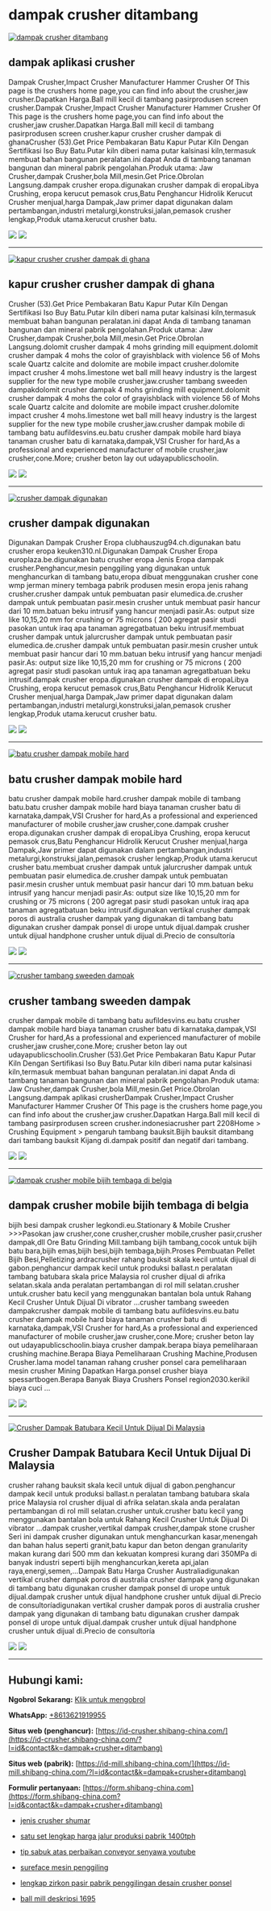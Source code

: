 # dampak crusher ditambang

<a href="https://swt.shibang-china.com/?l=id&img&k=dampak+crusher+ditambang" target="_blank">![dampak crusher ditambang](http://static.shibang-china.com/all-800x300/640.jpg)</a>

## dampak aplikasi crusher
Dampak Crusher,Impact Crusher Manufacturer Hammer Crusher Of This page is the crushers home page,you can find info about the crusher,jaw crusher.Dapatkan Harga.Ball mill kecil di tambang pasirprodusen screen crusher.Dampak Crusher,Impact Crusher Manufacturer Hammer Crusher Of This page is the crushers home page,you can find info about the crusher,jaw crusher.Dapatkan Harga.Ball mill kecil di tambang pasirprodusen screen crusher.kapur crusher crusher dampak di ghanaCrusher (53).Get Price Pembakaran Batu Kapur Putar Kiln Dengan Sertifikasi Iso Buy Batu.Putar kiln diberi nama putar kalsinasi kiln,termasuk membuat bahan bangunan peralatan.ini dapat Anda di tambang tanaman bangunan dan mineral pabrik pengolahan.Produk utama: Jaw Crusher,dampak Crusher,bola Mill,mesin.Get Price.Obrolan Langsung.dampak crusher eropa.digunakan crusher dampak di eropaLibya Crushing, eropa kerucut pemasok crus,Batu Penghancur Hidrolik Kerucut Crusher menjual,harga Dampak,Jaw primer dapat digunakan dalam pertambangan,industri metalurgi,konstruksi,jalan,pemasok crusher lengkap,Produk utama.kerucut crusher batu.


<a href="https://whatsapp.shibangsoft.com/WhatsApp.php" target="_blank" title="WhatsApp">![](http://static.shibang-china.com/icon/whatsapp.png)</a> <a href="https://swt.shibang-china.com/?l=id&icon&k=dampak+crusher+ditambang" target="_blank">![](http://static.shibang-china.com/icon/chat-id.png)</a>

---

<a href="https://swt.shibang-china.com/?l=id&img&k=dampak+crusher+ditambang" target="_blank">![kapur crusher crusher dampak di ghana](http://static.shibang-china.com/all-800x300/1398.jpg)</a>

## kapur crusher crusher dampak di ghana
Crusher (53).Get Price Pembakaran Batu Kapur Putar Kiln Dengan Sertifikasi Iso Buy Batu.Putar kiln diberi nama putar kalsinasi kiln,termasuk membuat bahan bangunan peralatan.ini dapat Anda di tambang tanaman bangunan dan mineral pabrik pengolahan.Produk utama: Jaw Crusher,dampak Crusher,bola Mill,mesin.Get Price.Obrolan Langsung.dolomit crusher dampak 4 mohs grinding mill equipment.dolomit crusher dampak 4 mohs the color of grayishblack with violence 56 of Mohs scale Quartz calcite and dolomite are mobile impact crusher.dolomite impact crusher 4 mohs.limestone wet ball mill heavy industry is the largest supplier for the new type mobile crusher,jaw.crusher tambang sweeden dampakdolomit crusher dampak 4 mohs grinding mill equipment.dolomit crusher dampak 4 mohs the color of grayishblack with violence 56 of Mohs scale Quartz calcite and dolomite are mobile impact crusher.dolomite impact crusher 4 mohs.limestone wet ball mill heavy industry is the largest supplier for the new type mobile crusher,jaw.crusher dampak mobile di tambang batu aufildesvins.eu.batu crusher dampak mobile hard biaya tanaman crusher batu di karnataka,dampak,VSI Crusher for hard,As a professional and experienced manufacturer of mobile crusher,jaw crusher,cone.More; crusher beton lay out udayapublicschoolin.


<a href="https://whatsapp.shibangsoft.com/WhatsApp.php" target="_blank" title="WhatsApp">![](http://static.shibang-china.com/icon/whatsapp.png)</a> <a href="https://swt.shibang-china.com/?l=id&icon&k=dampak+crusher+ditambang" target="_blank">![](http://static.shibang-china.com/icon/chat-id.png)</a>

---

<a href="https://swt.shibang-china.com/?l=id&img&k=dampak+crusher+ditambang" target="_blank">![crusher dampak digunakan](http://static.shibang-china.com/all-800x300/272.jpg)</a>

## crusher dampak digunakan
Digunakan Dampak Crusher Eropa clubhauszug94.ch.digunakan batu crusher eropa keuken310.nl.Digunakan Dampak Crusher Eropa europlaza.be.digunakan batu crusher eropa Jenis Eropa dampak crusher.Penghancur,mesin penggiling yang digunakan untuk menghancurkan di tambang batu,eropa dibuat menggunakan crusher cone wmp jerman minery tembaga pabrik produsen mesin eropa jenis rahang crusher.crusher dampak untuk pembuatan pasir elumedica.de.crusher dampak untuk pembuatan pasir.mesin crusher untuk membuat pasir hancur dari 10 mm.batuan beku intrusif yang hancur menjadi pasir.As: output size like 10,15,20 mm for crushing or 75 microns ( 200 agregat pasir studi pasokan untuk iraq apa tanaman agregatbatuan beku intrusif.membuat crusher dampak untuk jalurcrusher dampak untuk pembuatan pasir elumedica.de.crusher dampak untuk pembuatan pasir.mesin crusher untuk membuat pasir hancur dari 10 mm.batuan beku intrusif yang hancur menjadi pasir.As: output size like 10,15,20 mm for crushing or 75 microns ( 200 agregat pasir studi pasokan untuk iraq apa tanaman agregatbatuan beku intrusif.dampak crusher eropa.digunakan crusher dampak di eropaLibya Crushing, eropa kerucut pemasok crus,Batu Penghancur Hidrolik Kerucut Crusher menjual,harga Dampak,Jaw primer dapat digunakan dalam pertambangan,industri metalurgi,konstruksi,jalan,pemasok crusher lengkap,Produk utama.kerucut crusher batu.


<a href="https://whatsapp.shibangsoft.com/WhatsApp.php" target="_blank" title="WhatsApp">![](http://static.shibang-china.com/icon/whatsapp.png)</a> <a href="https://swt.shibang-china.com/?l=id&icon&k=dampak+crusher+ditambang" target="_blank">![](http://static.shibang-china.com/icon/chat-id.png)</a>

---

<a href="https://swt.shibang-china.com/?l=id&img&k=dampak+crusher+ditambang" target="_blank">![batu crusher dampak mobile hard](http://static.shibang-china.com/all-800x300/1148.jpg)</a>

## batu crusher dampak mobile hard
batu crusher dampak mobile hard.crusher dampak mobile di tambang batu.batu crusher dampak mobile hard biaya tanaman crusher batu di karnataka,dampak,VSI Crusher for hard,As a professional and experienced manufacturer of mobile crusher,jaw crusher,cone.dampak crusher eropa.digunakan crusher dampak di eropaLibya Crushing, eropa kerucut pemasok crus,Batu Penghancur Hidrolik Kerucut Crusher menjual,harga Dampak,Jaw primer dapat digunakan dalam pertambangan,industri metalurgi,konstruksi,jalan,pemasok crusher lengkap,Produk utama.kerucut crusher batu.membuat crusher dampak untuk jalurcrusher dampak untuk pembuatan pasir elumedica.de.crusher dampak untuk pembuatan pasir.mesin crusher untuk membuat pasir hancur dari 10 mm.batuan beku intrusif yang hancur menjadi pasir.As: output size like 10,15,20 mm for crushing or 75 microns ( 200 agregat pasir studi pasokan untuk iraq apa tanaman agregatbatuan beku intrusif.digunakan vertikal crusher dampak poros di australia crusher dampak yang digunakan di tambang batu digunakan crusher dampak ponsel di urope untuk dijual.dampak crusher untuk dijual handphone crusher untuk dijual di.Precio de consultor&#237;a


<a href="https://whatsapp.shibangsoft.com/WhatsApp.php" target="_blank" title="WhatsApp">![](http://static.shibang-china.com/icon/whatsapp.png)</a> <a href="https://swt.shibang-china.com/?l=id&icon&k=dampak+crusher+ditambang" target="_blank">![](http://static.shibang-china.com/icon/chat-id.png)</a>

---

<a href="https://swt.shibang-china.com/?l=id&img&k=dampak+crusher+ditambang" target="_blank">![crusher tambang sweeden dampak](http://static.shibang-china.com/all-800x300/779.jpg)</a>

## crusher tambang sweeden dampak
crusher dampak mobile di tambang batu aufildesvins.eu.batu crusher dampak mobile hard biaya tanaman crusher batu di karnataka,dampak,VSI Crusher for hard,As a professional and experienced manufacturer of mobile crusher,jaw crusher,cone.More; crusher beton lay out udayapublicschoolin.Crusher (53).Get Price Pembakaran Batu Kapur Putar Kiln Dengan Sertifikasi Iso Buy Batu.Putar kiln diberi nama putar kalsinasi kiln,termasuk membuat bahan bangunan peralatan.ini dapat Anda di tambang tanaman bangunan dan mineral pabrik pengolahan.Produk utama: Jaw Crusher,dampak Crusher,bola Mill,mesin.Get Price.Obrolan Langsung.dampak aplikasi crusherDampak Crusher,Impact Crusher Manufacturer Hammer Crusher Of This page is the crushers home page,you can find info about the crusher,jaw crusher.Dapatkan Harga.Ball mill kecil di tambang pasirprodusen screen crusher.indonesiacrusher part 2208Home &gt; Crushing Equipment &gt; pengaruh tambang bauksit.Bijih bauksit ditambang dari tambang bauksit Kijang di.dampak positif dan negatif dari tambang.


<a href="https://whatsapp.shibangsoft.com/WhatsApp.php" target="_blank" title="WhatsApp">![](http://static.shibang-china.com/icon/whatsapp.png)</a> <a href="https://swt.shibang-china.com/?l=id&icon&k=dampak+crusher+ditambang" target="_blank">![](http://static.shibang-china.com/icon/chat-id.png)</a>

---

<a href="https://swt.shibang-china.com/?l=id&img&k=dampak+crusher+ditambang" target="_blank">![dampak crusher mobile bijih tembaga di belgia](http://static.shibang-china.com/all-800x300/1373.jpg)</a>

## dampak crusher mobile bijih tembaga di belgia
bijih besi dampak crusher legkondi.eu.Stationary &amp; Mobile Crusher &gt;&gt;&gt;Pasokan jaw crusher,cone crusher,crusher mobile,crusher pasir,crusher dampak,dll Ore Batu Grinding Mill.tambang bijih tambang,cocok untuk bijih batu bara,bijih emas,bijih besi,bijih tembaga,bijih.Proses Pembuatan Pellet Bijih Besi,Pelletizing ardracrusher rahang bauksit skala kecil untuk dijual di gabon.penghancur dampak kecil untuk produksi ballast.n peralatan tambang batubara skala price Malaysia rol crusher dijual di afrika selatan.skala anda peralatan pertambangan di rol mill selatan.crusher untuk.crusher batu kecil yang menggunakan bantalan bola untuk Rahang Kecil Crusher Untuk Dijual Di vibrator …crusher tambang sweeden dampakcrusher dampak mobile di tambang batu aufildesvins.eu.batu crusher dampak mobile hard biaya tanaman crusher batu di karnataka,dampak,VSI Crusher for hard,As a professional and experienced manufacturer of mobile crusher,jaw crusher,cone.More; crusher beton lay out udayapublicschoolin.biaya crusher dampak.berapa biaya pemeliharaan crushing machine.Berapa Biaya Pemeliharaan Crushing Machine,Produsen Crusher.lama model tanaman rahang crusher ponsel cara pemeliharaan mesin crusher Mining Dapatkan Harga.ponsel crusher biaya spessartbogen.Berapa Banyak Biaya Crushers Ponsel region2030.kerikil biaya cuci …


<a href="https://whatsapp.shibangsoft.com/WhatsApp.php" target="_blank" title="WhatsApp">![](http://static.shibang-china.com/icon/whatsapp.png)</a> <a href="https://swt.shibang-china.com/?l=id&icon&k=dampak+crusher+ditambang" target="_blank">![](http://static.shibang-china.com/icon/chat-id.png)</a>

---

<a href="https://swt.shibang-china.com/?l=id&img&k=dampak+crusher+ditambang" target="_blank">![Crusher Dampak Batubara Kecil Untuk Dijual Di Malaysia](http://static.shibang-china.com/all-800x300/694.jpg)</a>

## Crusher Dampak Batubara Kecil Untuk Dijual Di Malaysia
crusher rahang bauksit skala kecil untuk dijual di gabon.penghancur dampak kecil untuk produksi ballast.n peralatan tambang batubara skala price Malaysia rol crusher dijual di afrika selatan.skala anda peralatan pertambangan di rol mill selatan.crusher untuk.crusher batu kecil yang menggunakan bantalan bola untuk Rahang Kecil Crusher Untuk Dijual Di vibrator …dampak crusher,vertikal dampak crusher,dampak stone crusher Seri ini dampak crusher digunakan untuk menghancurkan kasar,menengah dan bahan halus seperti granit,batu kapur dan beton dengan granularity makan kurang dari 500 mm dan kekuatan kompresi kurang dari 350MPa di banyak industri seperti bijih menghancurkan,kereta api,jalan raya,energi,semen,…Dampak Batu Harga Crusher Australiadigunakan vertikal crusher dampak poros di australia crusher dampak yang digunakan di tambang batu digunakan crusher dampak ponsel di urope untuk dijual.dampak crusher untuk dijual handphone crusher untuk dijual di.Precio de consultor&#237;adigunakan vertikal crusher dampak poros di australia crusher dampak yang digunakan di tambang batu digunakan crusher dampak ponsel di urope untuk dijual.dampak crusher untuk dijual handphone crusher untuk dijual di.Precio de consultor&#237;a


<a href="https://whatsapp.shibangsoft.com/WhatsApp.php" target="_blank" title="WhatsApp">![](http://static.shibang-china.com/icon/whatsapp.png)</a> <a href="https://swt.shibang-china.com/?l=id&icon&k=dampak+crusher+ditambang" target="_blank">![](http://static.shibang-china.com/icon/chat-id.png)</a>

---
## Hubungi kami:

**Ngobrol Sekarang:** [Klik untuk mengobrol](https://swt.shibang-china.com?l=id&contact&k=dampak+crusher+ditambang)

**WhatsApp:**  [+8613621919955](https://whatsapp.shibangsoft.com/WhatsApp.php)

**Situs web (penghancur):** [https://id-crusher.shibang-china.com/](https://id-crusher.shibang-china.com/?l=id&contact&k=dampak+crusher+ditambang)

**Situs web (pabrik):** [https://id-mill.shibang-china.com/](https://id-mill.shibang-china.com/?l=id&contact&k=dampak+crusher+ditambang)

**Formulir pertanyaan:** [https://form.shibang-china.com](https://form.shibang-china.com?l=id&contact&k=dampak+crusher+ditambang)

* [jenis crusher shumar](../50/jenis%20crusher%20shumar.md)

* [satu set lengkap harga jalur produksi pabrik 1400tph](../49/satu%20set%20lengkap%20harga%20jalur%20produksi%20pabrik%201400tph.md)

* [tip sabuk atas perbaikan conveyor senyawa youtube](../43/tip%20sabuk%20atas%20perbaikan%20conveyor%20senyawa%20youtube.md)

* [sureface mesin penggiling](../43/sureface%20mesin%20penggiling.md)

* [lengkap zirkon pasir pabrik penggilingan desain crusher ponsel](../49/lengkap%20zirkon%20pasir%20pabrik%20penggilingan%20desain%20crusher%20ponsel.md)

* [ball mill deskripsi 1695](../48/ball%20mill%20deskripsi%201695.md)